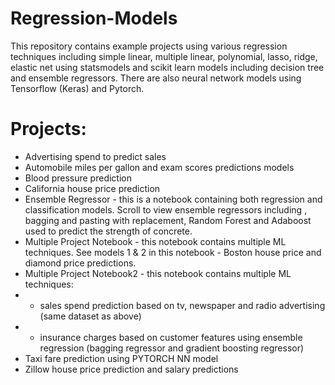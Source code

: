 # Regression-Models
This repository contains example projects using various regression techniques including simple linear, multiple linear, polynomial, lasso, ridge, elastic net using statsmodels and scikit learn models including decision tree and ensemble regressors. There are also neural network models using Tensorflow (Keras) and Pytorch.

# Projects:
* Advertising spend to predict sales
* Automobile miles per gallon and exam scores predictions models
* Blood pressure prediction
* California house price prediction
* Ensemble Regressor - this is a notebook containing both regression and classification models. Scroll to view ensemble regressors including , bagging and pasting with replacement, Random Forest and Adaboost used to predict the strength of concrete.
* Multiple Project Notebook - this notebook contains multiple ML techniques. See models 1 & 2 in this notebook - Boston house price and diamond price predictions.
* Multiple Project Notebook2 - this notebook contains multiple ML techniques:
* - sales spend prediction based on tv, newspaper and radio advertising (same dataset as above)
* - insurance charges based on customer features using ensemble regression (bagging regressor and gradient boosting regressor)
* Taxi fare prediction using PYTORCH NN model
* Zillow house price prediction and salary predictions
